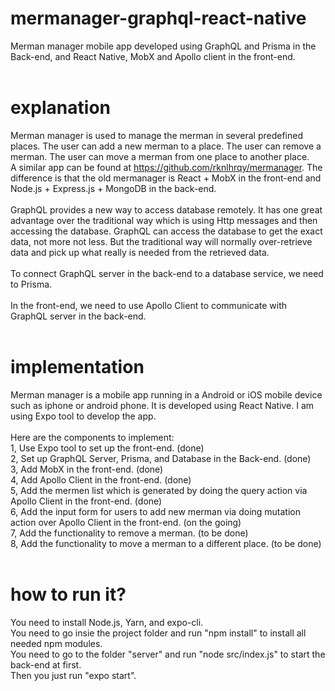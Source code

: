 # mermanager-graphql-react-native
Merman manager mobile app developed using GraphQL and Prisma in the Back-end, and React Native, MobX and Apollo client in the front-end.<br>
<br>
# explanation
Merman manager is used to manage the merman in several predefined places. The user can add a new merman to a place. The user can remove a merman. The user can move a merman from one place to another place.<br>
A similar app can be found at https://github.com/rknlhrqy/mermanager. The difference is that the old mermanager is React + MobX in the front-end and Node.js + Express.js + MongoDB in the back-end. <br>
<br>
GraphQL provides a new way to access database remotely. It has one great advantage over the traditional way which is using Http messages and then accessing the database. GraphQL can access the database to get the exact data, not more not less. But the traditional way will normally over-retrieve data and pick up what really is needed from the retrieved data.<br>
<br>
To connect GraphQL server in the back-end to a database service, we need to Prisma.<br>
<br>
In the front-end, we need to use Apollo Client to communicate with GraphQL server in the back-end.<br>
<br>
# implementation
Merman manager is a mobile app running in a Android or iOS mobile device such as iphone or android phone. It is developed using React Native. I am using Expo tool to develop the app.<br>
<br>
Here are the components to implement:<br>
1, Use Expo tool to set up the front-end. (done)<br>
2, Set up GraphQL Server, Prisma, and Database in the Back-end. (done)<br>
3, Add MobX in the front-end. (done)<br>
4, Add Apollo Client in the front-end. (done)<br>
5, Add the mermen list which is generated by doing the query action via Apollo Client in the front-end. (done)<br>
6, Add the input form for users to add new merman via doing mutation action over Apollo Client in the front-end. (on the going)<br>
7, Add the functionality to remove a merman. (to be done)<br>
8, Add the functionality to move a merman to a different place. (to be done)<br>
<br>
# how to run it?
You need to install Node.js, Yarn, and expo-cli.<br>
You need to go insie the project folder and run "npm install" to install all needed npm modules.<br>
You need to go to the folder "server" and run "node src/index.js" to start the back-end at first. <br>
Then you just run "expo start".<br>

